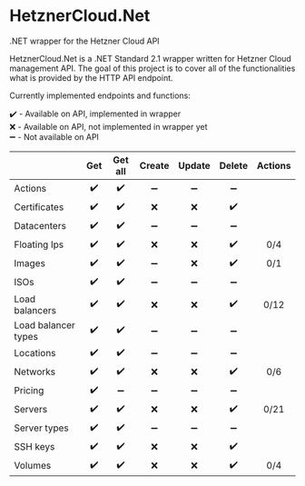 
# HetznerCloud.Net
.NET wrapper for the Hetzner Cloud API

HetznerCloud.Net is a .NET Standard 2.1 wrapper written for Hetzner Cloud management API. The goal of this project is to cover all of the functionalities what is provided by the HTTP API endpoint.

Currently implemented endpoints and functions:

:heavy_check_mark: - Available on API, implemented in wrapper\
:x: - Available on API, not implemented in wrapper yet\
:heavy_minus_sign: - Not available on API

|  | Get | Get all | Create | Update | Delete | Actions |
|--|:--:|:--:|:--:|:--:|:--:|:--:|
| Actions | :heavy_check_mark: | :heavy_check_mark: | :heavy_minus_sign: | :heavy_minus_sign: | :heavy_minus_sign: |  |
| Certificates | :heavy_check_mark: | :heavy_check_mark: | :x: | :x: | :heavy_check_mark: |  |
| Datacenters | :heavy_check_mark: | :heavy_check_mark: | :heavy_minus_sign: | :heavy_minus_sign: | :heavy_minus_sign: |  |
| Floating Ips | :heavy_check_mark: | :heavy_check_mark: | :x: | :x: | :heavy_check_mark: | 0/4 |
| Images | :heavy_check_mark: | :heavy_check_mark: | :heavy_minus_sign: | :x: | :heavy_check_mark: | 0/1 |
| ISOs | :heavy_check_mark: | :heavy_check_mark: | :heavy_minus_sign: | :heavy_minus_sign: | :heavy_minus_sign: |  |
| Load balancers | :heavy_check_mark: | :heavy_check_mark: | :x: | :x: | :heavy_check_mark: | 0/12 |
| Load balancer types | :heavy_check_mark: | :heavy_check_mark: | :heavy_minus_sign: | :heavy_minus_sign: | :heavy_minus_sign: |  |
| Locations | :heavy_check_mark: | :heavy_check_mark: | :heavy_minus_sign: | :heavy_minus_sign: | :heavy_minus_sign: |  |
| Networks | :heavy_check_mark: | :heavy_check_mark: | :x: | :x: | :heavy_check_mark: | 0/6 |
| Pricing | :heavy_check_mark: | :heavy_minus_sign: | :heavy_minus_sign: | :heavy_minus_sign: | :heavy_minus_sign: |  |
| Servers | :heavy_check_mark: | :heavy_check_mark: | :x: | :x: | :heavy_check_mark: | 0/21 |
| Server types | :heavy_check_mark: | :heavy_check_mark: | :heavy_minus_sign: | :heavy_minus_sign: | :heavy_minus_sign: |  |
| SSH keys | :heavy_check_mark: | :heavy_check_mark: | :x: | :x: | :heavy_check_mark: |  |
| Volumes | :heavy_check_mark: | :heavy_check_mark: | :x: | :x: | :heavy_check_mark: | 0/4 |
